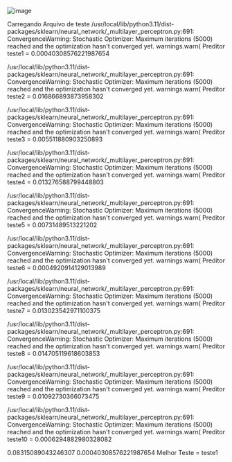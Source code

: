 ![image](https://github.com/user-attachments/assets/bc3fd00a-333a-4e98-8393-c0d21d333c81)

Carregando Arquivo de teste
/usr/local/lib/python3.11/dist-packages/sklearn/neural_network/_multilayer_perceptron.py:691: ConvergenceWarning: Stochastic Optimizer: Maximum iterations (5000) reached and the optimization hasn't converged yet.
  warnings.warn(
Preditor
teste1 =  0.00040308576221987654 <br>

/usr/local/lib/python3.11/dist-packages/sklearn/neural_network/_multilayer_perceptron.py:691: ConvergenceWarning: Stochastic Optimizer: Maximum iterations (5000) reached and the optimization hasn't converged yet.
  warnings.warn(
Preditor
teste2 =  0.016866893873958302 <br>

/usr/local/lib/python3.11/dist-packages/sklearn/neural_network/_multilayer_perceptron.py:691: ConvergenceWarning: Stochastic Optimizer: Maximum iterations (5000) reached and the optimization hasn't converged yet.
  warnings.warn(
Preditor
teste3 =  0.005511880903250893 <br>

/usr/local/lib/python3.11/dist-packages/sklearn/neural_network/_multilayer_perceptron.py:691: ConvergenceWarning: Stochastic Optimizer: Maximum iterations (5000) reached and the optimization hasn't converged yet.
  warnings.warn(
Preditor
teste4 =  0.013276588799448803 <br>

/usr/local/lib/python3.11/dist-packages/sklearn/neural_network/_multilayer_perceptron.py:691: ConvergenceWarning: Stochastic Optimizer: Maximum iterations (5000) reached and the optimization hasn't converged yet.
  warnings.warn(
Preditor
teste5 =  0.00731489513221202 <br>

/usr/local/lib/python3.11/dist-packages/sklearn/neural_network/_multilayer_perceptron.py:691: ConvergenceWarning: Stochastic Optimizer: Maximum iterations (5000) reached and the optimization hasn't converged yet.
  warnings.warn(
Preditor
teste6 =  0.0004920914129013989 <br>

/usr/local/lib/python3.11/dist-packages/sklearn/neural_network/_multilayer_perceptron.py:691: ConvergenceWarning: Stochastic Optimizer: Maximum iterations (5000) reached and the optimization hasn't converged yet.
  warnings.warn(
Preditor
teste7 =  0.013023542971100375 <br>

/usr/local/lib/python3.11/dist-packages/sklearn/neural_network/_multilayer_perceptron.py:691: ConvergenceWarning: Stochastic Optimizer: Maximum iterations (5000) reached and the optimization hasn't converged yet.
  warnings.warn(
Preditor
teste8 =  0.014705119618603853 <br>

/usr/local/lib/python3.11/dist-packages/sklearn/neural_network/_multilayer_perceptron.py:691: ConvergenceWarning: Stochastic Optimizer: Maximum iterations (5000) reached and the optimization hasn't converged yet.
  warnings.warn(
Preditor
teste9 =  0.01092730366073475 <br>

/usr/local/lib/python3.11/dist-packages/sklearn/neural_network/_multilayer_perceptron.py:691: ConvergenceWarning: Stochastic Optimizer: Maximum iterations (5000) reached and the optimization hasn't converged yet.
  warnings.warn(
Preditor
teste10 =  0.0006294882980328082 <br>

0.08315089043246307
0.00040308576221987654
Melhor Teste = teste1
